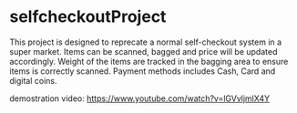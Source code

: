 # selfcheckoutProject

This project is designed to reprecate a normal self-checkout system in a super market.
Items can be scanned, bagged and price will be updated accordingly. Weight of the items are tracked in the bagging area to ensure items is correctly scanned.
Payment methods includes Cash, Card and digital coins.

demostration video: https://www.youtube.com/watch?v=lGVvljmlX4Y
